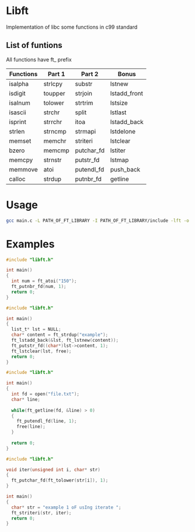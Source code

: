 # Libft

Implementation of libc some functions in c99 standard

## List of funtions
All functions have ft_ prefix


| Functions|  Part 1  | Part 2      | Bonus         |
| ---------|----------|-------------|---------------|
| isalpha  | strlcpy  | substr      | lstnew        |
| isdigit  | toupper  | strjoin     | lstadd_front  |
| isalnum  | tolower  | strtrim     | lstsize       |
| isascii  | strchr   | split       | lstlast       |
| isprint  | strrchr  | itoa        | lstadd_back   |
| strlen   | strncmp  | strmapi     | lstdelone     |   
| memset   | memchr   | striteri    | lstclear      |
| bzero    | memcmp   | putchar_fd  | lstiter       |
| memcpy   | strnstr  | putstr_fd   | lstmap        |
| memmove  | atoi     | putendl_fd  | push_back     |
| calloc   | strdup   | putnbr_fd   | getline       |


# Usage

```bash
gcc main.c -L PATH_OF_FT_LIBRARY -I PATH_OF_FT_LIBRARY/include -lft -o main
```

# Examples

```C
#include "libft.h"

int main()
{
  int num = ft_atoi("150");
  ft_putnbr_fd(num, 1);
  return 0;
}
```


```C
#include "libft.h"

int main()
{
  list_t* lst = NULL;
  char* content = ft_strdup("example");
  ft_lstadd_back(&lst, ft_lstnew(content));
  ft_putstr_fd((char*)lst->content, 1);
  ft_lstclear(lst, free);
  return 0;
}
```

```C
#include "libft.h"

int main()
{
  int fd = open("file.txt");
  char* line;
  
  while(ft_getline(fd, &line) > 0)
  {
    ft_putendl_fd(line, 1);
    free(line);
  }
  
  return 0;
}
```

```C
#include "libft.h"

void iter(unsigned int i, char* str)
{
  ft_putchar_fd(ft_tolower(str[i]), 1);
}

int main()
{
  char* str = "example 1 oF usIng iterate ";
  ft_striteri(str, iter);
  return 0;
}
```


















